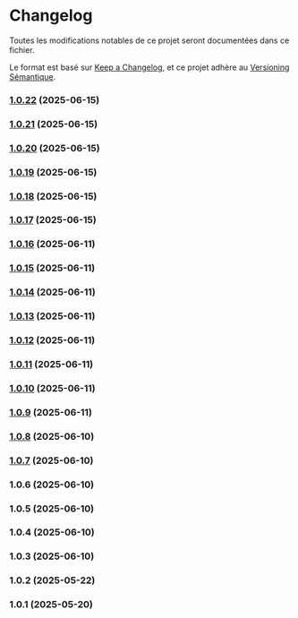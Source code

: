 # Changelog

Toutes les modifications notables de ce projet seront documentées dans ce fichier.

Le format est basé sur [Keep a Changelog](https://keepachangelog.com/fr/1.0.0/), et ce projet adhère au [Versioning Sémantique](https://semver.org/lang/fr/).


### [1.0.22](https://github.com/Lukas-Bouhlel/task-management-system/compare/v1.0.21...v1.0.22) (2025-06-15)

### [1.0.21](https://github.com/Lukas-Bouhlel/task-management-system/compare/v1.0.20...v1.0.21) (2025-06-15)

### [1.0.20](https://github.com/Lukas-Bouhlel/task-management-system/compare/v1.0.19...v1.0.20) (2025-06-15)

### [1.0.19](https://github.com/Lukas-Bouhlel/task-management-system/compare/v1.0.18...v1.0.19) (2025-06-15)

### [1.0.18](https://github.com/Lukas-Bouhlel/task-management-system/compare/v1.0.17...v1.0.18) (2025-06-15)

### [1.0.17](https://github.com/Lukas-Bouhlel/task-management-system/compare/v1.0.16...v1.0.17) (2025-06-15)

### [1.0.16](https://github.com/Lukas-Bouhlel/task-management-system/compare/v1.0.15...v1.0.16) (2025-06-11)

### [1.0.15](https://github.com/Lukas-Bouhlel/task-management-system/compare/v1.0.14...v1.0.15) (2025-06-11)

### [1.0.14](https://github.com/Lukas-Bouhlel/task-management-system/compare/v1.0.13...v1.0.14) (2025-06-11)

### [1.0.13](https://github.com/Lukas-Bouhlel/task-management-system/compare/v1.0.12...v1.0.13) (2025-06-11)

### [1.0.12](https://github.com/Lukas-Bouhlel/task-management-system/compare/v1.0.11...v1.0.12) (2025-06-11)

### [1.0.11](https://github.com/Lukas-Bouhlel/task-management-system/compare/v1.0.10...v1.0.11) (2025-06-11)

### [1.0.10](https://github.com/Lukas-Bouhlel/task-management-system/compare/v1.0.9...v1.0.10) (2025-06-11)

### [1.0.9](https://github.com/Lukas-Bouhlel/task-management-system/compare/v1.0.8...v1.0.9) (2025-06-11)

### [1.0.8](https://github.com/Lukas-Bouhlel/task-management-system/compare/v1.0.7...v1.0.8) (2025-06-10)

### [1.0.7](https://github.com/Lukas-Bouhlel/task-management-system/compare/v1.0.6...v1.0.7) (2025-06-10)

### 1.0.6 (2025-06-10)

### 1.0.5 (2025-06-10)

### 1.0.4 (2025-06-10)

### 1.0.3 (2025-06-10)

### 1.0.2 (2025-05-22)

### 1.0.1 (2025-05-20)
